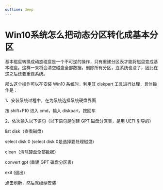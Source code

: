 ```yaml
---
outline: deep
---
```


# Win10系统怎么把动态分区转化成基本分区

基本磁盘转换成动态磁盘是一个不可逆的操作，只有重建分区表才能将磁盘变成基本磁盘。这样一来将会清空磁盘全部数据，删除所有分区，连系统也没了，因此在这之后还要重做系统。

那么这个操作可以在安装 Win10 系统时，利用其 diskpart 工具进行处理，具体操作是：

1、安装系统过程中，在为系统选择系统硬盘界面

按 shift+F10 进入 cmd，输入 diskpart，按回车

2、依次输入以下语句（以下语句是创建 GPT 磁盘分区表，是用 UEFI 引导的）

list disk（查看磁盘）

select disk 0 (select disk 0是选择要处理磁盘)

clean（清除硬盘全部数据）

convert gpt (重建 GPT 磁盘分区表)

exit (退出)

点击刷新，然后就继续安装